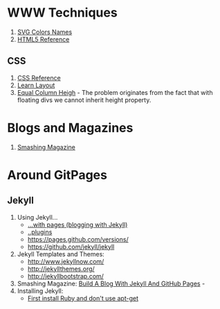 # WWW Techniques #

1. [SVG Colors Names](http://www.w3.org/TR/2003/CR-css3-color-20030514/#svg-color)
2. [HTML5 Reference](http://www.w3schools.com/tags/default.asp)


## CSS ##
1. [CSS Reference](https://developer.mozilla.org/en-US/docs/Web/CSS/Reference)
2. [Learn Layout](http://learnlayout.com)
2. [Equal Column Heigh](http://matthewjamestaylor.com/blog/equal-height-columns-cross-browser-css-no-hacks) - 
   The problem originates from the fact that with floating divs we cannot
   inherit height property.

# Blogs and Magazines #
1. [Smashing Magazine](http://www.smashingmagazine.com/)

# Around GitPages #
## Jekyll ##

1. Using Jekyll...
    - [...with pages (blogging with Jekyll)](https://help.github.com/articles/using-jekyll-with-pages/)
    - [..plugins](https://help.github.com/articles/using-jekyll-plugins-with-github-pages/)
    - https://pages.github.com/versions/
    - https://github.com/jekyll/jekyll
2. Jekyll Templates and Themes:
   - http://www.jekyllnow.com/
   - http://jekyllthemes.org/
   - http://jekyllbootstrap.com/
3. Smashing Magazine:
   [Build A Blog With Jekyll And GitHub Pages](http://www.smashingmagazine.com/2014/08/01/build-blog-jekyll-github-pages/) -
4. Installing Jekyll:
   - [First install Ruby and don't use apt-get](http://ryanbigg.com/2014/10/ubuntu-ruby-ruby-install-chruby-and-you/)


